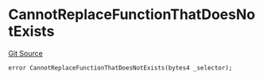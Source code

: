 # CannotReplaceFunctionThatDoesNotExists
[Git Source](https://github.com/thrackle-io/rules-protocol/blob/63b22fe4cc7ce8c74a4c033635926489351a3581/src/economic/ruleProcessor/nontagged/RuleProcessorDiamondLib.sol)


```solidity
error CannotReplaceFunctionThatDoesNotExists(bytes4 _selector);
```

